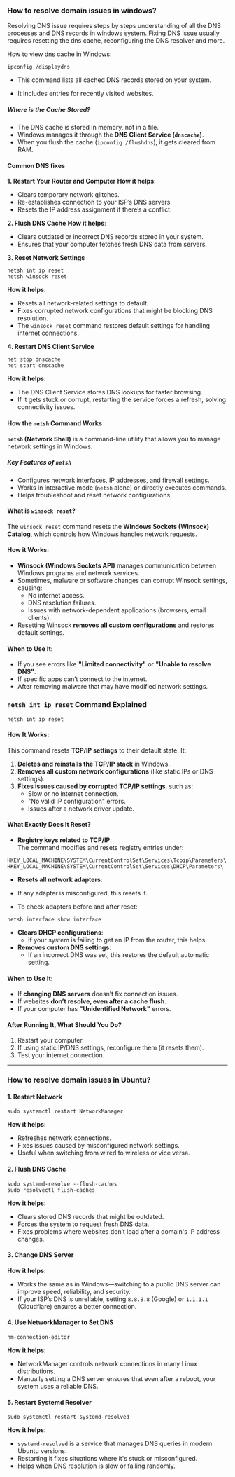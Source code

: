 ### **How to resolve domain issues in windows?**

Resolving DNS issue requires steps by steps understanding of all the DNS processes and DNS records in windows system. Fixing DNS issue usually requires resetting the dns cache, reconfiguring the DNS resolver and more.

How to view dns cache in Windows:
 ````
 ipconfig /displaydns
`````

* This command lists all cached DNS records stored on your system.
- It includes entries for recently visited websites.

##### Where is the Cache Stored?

- The DNS cache is stored in memory, not in a file.
- Windows manages it through the **DNS Client Service (`dnscache`)**.
- When you flush the cache (`ipconfig /flushdns`), it gets cleared from RAM.

#### Common DNS fixes

**1. Restart Your Router and Computer**
**How it helps**:
- Clears temporary network glitches.
- Re-establishes connection to your ISP’s DNS servers.
- Resets the IP address assignment if there’s a conflict.

**2. Flush DNS Cache**
**How it helps**:
- Clears outdated or incorrect DNS records stored in your system.
- Ensures that your computer fetches fresh DNS data from servers.

 **3. Reset Network Settings**
````
netsh int ip reset
netsh winsock reset
````
**How it helps**:
- Resets all network-related settings to default.
- Fixes corrupted network configurations that might be blocking DNS resolution.
- The `winsock reset` command restores default settings for handling internet connections.

 **4. Restart DNS Client Service**
````
net stop dnscache
net start dnscache
````
**How it helps**:
- The DNS Client Service stores DNS lookups for faster browsing.
- If it gets stuck or corrupt, restarting the service forces a refresh, solving connectivity issues.

#### **How the `netsh` Command Works**

**`netsh` (Network Shell)** is a command-line utility that allows you to manage network settings in Windows.

##### **Key Features of `netsh`**

- Configures network interfaces, IP addresses, and firewall settings.
- Works in interactive mode (`netsh` alone) or directly executes commands.
- Helps troubleshoot and reset network configurations.

#### **What is `winsock reset`?**

The `winsock reset` command resets the **Windows Sockets (Winsock) Catalog**, which controls how Windows handles network requests.
#### **How it Works:**

- **Winsock (Windows Sockets API)** manages communication between Windows programs and network services.
- Sometimes, malware or software changes can corrupt Winsock settings, causing:
    - No internet access.
    - DNS resolution failures.
    - Issues with network-dependent applications (browsers, email clients).
- Resetting Winsock **removes all custom configurations** and restores default settings.

#### **When to Use It:**

- If you see errors like **"Limited connectivity"** or **"Unable to resolve DNS"**.
- If specific apps can’t connect to the internet.
- After removing malware that may have modified network settings.
### **`netsh int ip reset` Command Explained**

```
netsh int ip reset
```
#### **How It Works:**

This command resets **TCP/IP settings** to their default state. It:

1. **Deletes and reinstalls the TCP/IP stack** in Windows.
2. **Removes all custom network configurations** (like static IPs or DNS settings).
3. **Fixes issues caused by corrupted TCP/IP settings**, such as:
    - Slow or no internet connection.
    - "No valid IP configuration" errors.
    - Issues after a network driver update.

#### **What Exactly Does It Reset?**

- **Registry keys related to TCP/IP**:  
   The command modifies and resets registry entries under:
```
HKEY_LOCAL_MACHINE\SYSTEM\CurrentControlSet\Services\Tcpip\Parameters\
HKEY_LOCAL_MACHINE\SYSTEM\CurrentControlSet\Services\DHCP\Parameters\
```
- **Resets all network adapters**:

- If any adapter is misconfigured, this resets it.
- To check adapters before and after reset:
```
netsh interface show interface
```
- **Clears DHCP configurations**:
    - If your system is failing to get an IP from the router, this helps.
- **Removes custom DNS settings**:
    - If an incorrect DNS was set, this restores the default automatic setting.

#### **When to Use It:**

- If **changing DNS servers** doesn’t fix connection issues.
- If websites **don’t resolve, even after a cache flush**.
- If your computer has **"Unidentified Network"** errors.

#### **After Running It, What Should You Do?**

1. Restart your computer.
2. If using static IP/DNS settings, reconfigure them (it resets them).
3. Test your internet connection.
---
### **How to resolve domain issues in Ubuntu?**

#### **1. Restart Network**
```
sudo systemctl restart NetworkManager
```

**How it helps**:
- Refreshes network connections.
- Fixes issues caused by misconfigured network settings.
- Useful when switching from wired to wireless or vice versa.

#### **2. Flush DNS Cache**
```
sudo systemd-resolve --flush-caches
sudo resolvectl flush-caches
```
**How it helps**:
- Clears stored DNS records that might be outdated.
- Forces the system to request fresh DNS data.
- Fixes problems where websites don’t load after a domain's IP address changes.
#### **3. Change DNS Server**
**How it helps**:
- Works the same as in Windows—switching to a public DNS server can improve speed, reliability, and security.
- If your ISP’s DNS is unreliable, setting `8.8.8.8` (Google) or `1.1.1.1` (Cloudflare) ensures a better connection.
#### **4. Use NetworkManager to Set DNS**
```
nm-connection-editor
```
**How it helps**:

- NetworkManager controls network connections in many Linux distributions.
- Manually setting a DNS server ensures that even after a reboot, your system uses a reliable DNS.

#### 5. Restart Systemd Resolver
```
sudo systemctl restart systemd-resolved
```
**How it helps**:

- `systemd-resolved` is a service that manages DNS queries in modern Ubuntu versions.
- Restarting it fixes situations where it's stuck or misconfigured.
- Helps when DNS resolution is slow or failing randomly.
